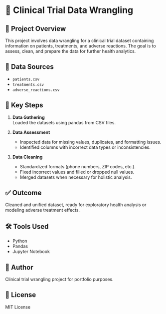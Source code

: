 
# 🧪 Clinical Trial Data Wrangling

## 📍 Project Overview
This project involves data wrangling for a clinical trial dataset containing information on patients, treatments, and adverse reactions. The goal is to assess, clean, and prepare the data for further health analytics.

## 📂 Data Sources
- `patients.csv`
- `treatments.csv`
- `adverse_reactions.csv`

## 🔧 Key Steps
1. **Data Gathering**  
   Loaded the datasets using pandas from CSV files.

2. **Data Assessment**  
   - Inspected data for missing values, duplicates, and formatting issues.
   - Identified columns with incorrect data types or inconsistencies.

3. **Data Cleaning**  
   - Standardized formats (phone numbers, ZIP codes, etc.).
   - Fixed incorrect values and filled or dropped null values.
   - Merged datasets when necessary for holistic analysis.

## ✅ Outcome
Cleaned and unified dataset, ready for exploratory health analysis or modeling adverse treatment effects.

## 🛠 Tools Used
- Python
- Pandas
- Jupyter Notebook

## 🧠 Author
Clinical trial wrangling project for portfolio purposes.

## 📄 License
MIT License
